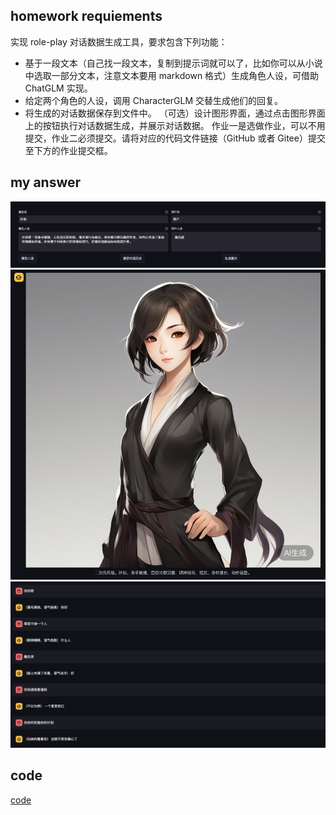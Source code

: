 ## homework requiements
实现 role-play 对话数据生成工具，要求包含下列功能：

- 基于一段文本（自己找一段文本，复制到提示词就可以了，比如你可以从小说中选取一部分文本，注意文本要用 markdown 格式）生成角色人设，可借助 ChatGLM 实现。
- 给定两个角色的人设，调用 CharacterGLM 交替生成他们的回复。
- 将生成的对话数据保存到文件中。
（可选）设计图形界面，通过点击图形界面上的按钮执行对话数据生成，并展示对话数据。
作业一是选做作业，可以不用提交，作业二必须提交。请将对应的代码文件链接（GitHub 或者 Gitee）提交至下方的作业提交框。

## my answer
![alt text](image.png)
![alt text](image-1.png)
![alt text](image-2.png)

## code

[code](chatglm_role_play.py)